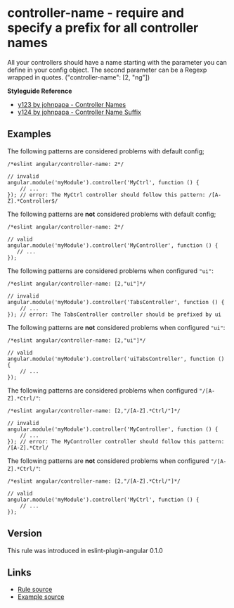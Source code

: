 <!-- WARNING: Generated documentation. Edit docs and examples in the rule and examples file ('rules/controller-name.js', 'examples/controller-name.js'). -->

# controller-name - require and specify a prefix for all controller names

All your controllers should have a name starting with the parameter you can define in your config object.
The second parameter can be a Regexp wrapped in quotes.
("controller-name":  [2, "ng"])

**Styleguide Reference**

* [y123 by johnpapa - Controller Names](https://github.com/johnpapa/angular-styleguide#style-y123)
* [y124 by johnpapa - Controller Name Suffix](https://github.com/johnpapa/angular-styleguide#style-y124)

## Examples

The following patterns are considered problems with default config;

    /*eslint angular/controller-name: 2*/

    // invalid
    angular.module('myModule').controller('MyCtrl', function () {
        // ...
    }); // error: The MyCtrl controller should follow this pattern: /[A-Z].*Controller$/

The following patterns are **not** considered problems with default config;

    /*eslint angular/controller-name: 2*/

    // valid
    angular.module('myModule').controller('MyController', function () {
       // ...
    });

The following patterns are considered problems when configured `"ui"`:

    /*eslint angular/controller-name: [2,"ui"]*/

    // invalid
    angular.module('myModule').controller('TabsController', function () {
        // ...
    }); // error: The TabsController controller should be prefixed by ui

The following patterns are **not** considered problems when configured `"ui"`:

    /*eslint angular/controller-name: [2,"ui"]*/

    // valid
    angular.module('myModule').controller('uiTabsController', function () {
        // ...
    });

The following patterns are considered problems when configured `"/[A-Z].*Ctrl/"`:

    /*eslint angular/controller-name: [2,"/[A-Z].*Ctrl/"]*/

    // invalid
    angular.module('myModule').controller('MyController', function () {
        // ...
    }); // error: The MyController controller should follow this pattern: /[A-Z].*Ctrl/

The following patterns are **not** considered problems when configured `"/[A-Z].*Ctrl/"`:

    /*eslint angular/controller-name: [2,"/[A-Z].*Ctrl/"]*/

    // valid
    angular.module('myModule').controller('MyCtrl', function () {
        // ...
    });

## Version

This rule was introduced in eslint-plugin-angular 0.1.0

## Links

* [Rule source](../rules/controller-name.js)
* [Example source](../examples/controller-name.js)
